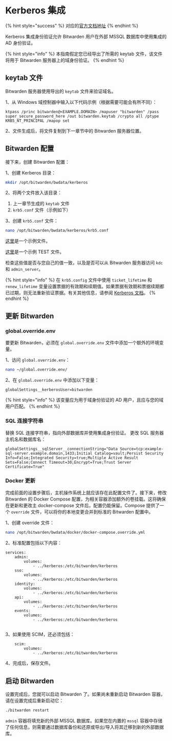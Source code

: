 # Kerberos 集成

{% hint style="success" %}
对应的[官方文档地址](https://bitwarden.com/help/kerberos-integration/)
{% endhint %}

Kerberos 集成身份验证允许 Bitwarden 用户在外部 MSSQL 数据库中使用集成的 AD 身份验证。

{% hint style="info" %}
本指南假定您已经导出了所需的 keytab 文件，该文件将用于 Bitwarden 服务器上的域身份验证。
{% endhint %}

## keytab 文件 <a href="#keytab-file" id="keytab-file"></a>

Bitwarden 服务器使用导出的 `keytab` 文件来验证域名。

1、从 Windows 域控制器中输入以下代码示例（根据需要可能会有所不同）：

```
ktpass /princ bitwarden@<EXAMPLE.DOMAIN> /mapuser "bitwarden" /pass super_secure_password_here /out bitwarden.keytab /crypto all /ptype KRB5_NT_PRINCIPAL /mapop set
```

2、文件生成后，将文件复制到下一章节中的 Bitwarden 服务器位置。

## Bitwarden 配置 <a href="#bitwarden-configuration" id="bitwarden-configuration"></a>

接下来，创建 Bitwarden 配置：

1、创建 Kerberos 目录：

```bash
mkdir /opt/bitwarden/bwdata/kerberos
```

2、将两个文件放入该目录：

1. 上一章节生成的 `keytab` 文件
2. `krb5.conf` 文件（示例如下）

3、创建 `krb5.conf` 文件：

```bash
nano /opt/bitwarden/bwdata/kerberos/krb5.conf
```

[这里](https://assets.contentful.com/7rncvj1f8mw7/dfAMaYL2JmdC3j0i4ZTPO/304e3d038d3a9c8cd1cbdd505c57d7c0/Generic_example)是一个示例文件。

[这里](https://assets.contentful.com/7rncvj1f8mw7/6TdaNaNKfcxcmIc0PfBipR/74364f58e11b12f59e4aff49c3899db4/TEST)是一个示例 TEST 文件。

检查这些值是否与您自己的值一致，以及是否可以从 Bitwarden 服务器访问 `kdc` 和 `admin_server`。

{% hint style="info" %}
在 `krb5.config` 文件中使用 `ticket_lifetime` 和 `renew_lifetime` 变量设置票据的有效期和续期值。如果票据有效期和票据续期都已过期，则无法重新验证票据。有关其他信息，请参阅 [Kerberos 文档](https://web.mit.edu/kerberos/krb5-1.12/doc/admin/conf_files/krb5_conf.html)。
{% endhint %}

## 更新 Bitwarden <a href="#update-bitwarden" id="update-bitwarden"></a>

### global.override.env <a href="#global.override.env" id="global.override.env"></a>

要更新 Bitwarden，必须在 `global.override.env` 文件中添加一个额外的环境变量。

1、访问 `global.override.env`：

```bash
nano ~/global.override.env/
```

2、在 `global.override.env` 中添加以下变量：

```systemd
globalSettings__kerberosUser=bitwarden
```

{% hint style="info" %}
该变量应为用于域身份验证的 AD 用户，且应与您的域用户匹配。
{% endhint %}

### SQL 连接字符串 <a href="#sql-connection-string" id="sql-connection-string"></a>

替换 SQL 连接字符串，指向外部数据库并使用集成身份验证。 更改 SQL 服务器主机名和数据库名：

```systemd
globalSettings__sqlServer__connectionString="Data Source=tcp:example-sql-server.example.domain,1433;Initial Catalog=vault;Persist Security Info=False;Integrated Security=true;Multiple Active Result Sets=False;Connect Timeout=30;Encrypt=True;Trust Server Certificate=True"
```

### Docker 更新 <a href="#docker-updates" id="docker-updates"></a>

完成前面的设置步骤后，主机操作系统上就应该存在此配置文件了。接下来，修改 Bitwarden 的 Docker Compose 配置，为相关容器添加额外的卷挂载。这将确保在更新和更改主 docker-compose 文件后，配置仍能保留。Compose 提供了一个 `override` 文件，可以将你的本地变更合并到标准的 Bitwarden 配置中。

1、创建 override 文件：

```bash
nano /opt/bitwarden/bwdata/docker/docker-compose.override.yml
```

2、标准配置包括以下内容：

```docker
services:
	admin:
		volumes:
			- ../kerberos:/etc/bitwarden/kerberos
	sso:
		volumes:
			- ../kerberos:/etc/bitwarden/kerberos		
	identity:
		volumes:
			- ../kerberos:/etc/bitwarden/kerberos		
	api:
		volumes:
			- ../kerberos:/etc/bitwarden/kerberos		
	events:
		volumes:
			- ../kerberos:/etc/bitwarden/kerberos		
	
```

3、如果使用 SCIM，还必须包括：

```docker
	scim:
		volumes:
			- ../kerberos:/etc/bitwarden/kerberos	
```

4、完成后，保存文件。

## 启动 Bitwarden <a href="#starting-bitwarden" id="starting-bitwarden"></a>

设置完成后，您就可以启动 Bitwarden 了。如果尚未重新启动 Bitwarden 容器，请在设置完成后重新启动它：

```bash
./bitwarden restart
```

`admin` 容器将填充新的外部 MSSQL 数据库。如果您在内置的 `mssql` 容器中存储了任何信息，则需要通过数据库备份和还原或导出/导入将其迁移到新的外部数据库。
